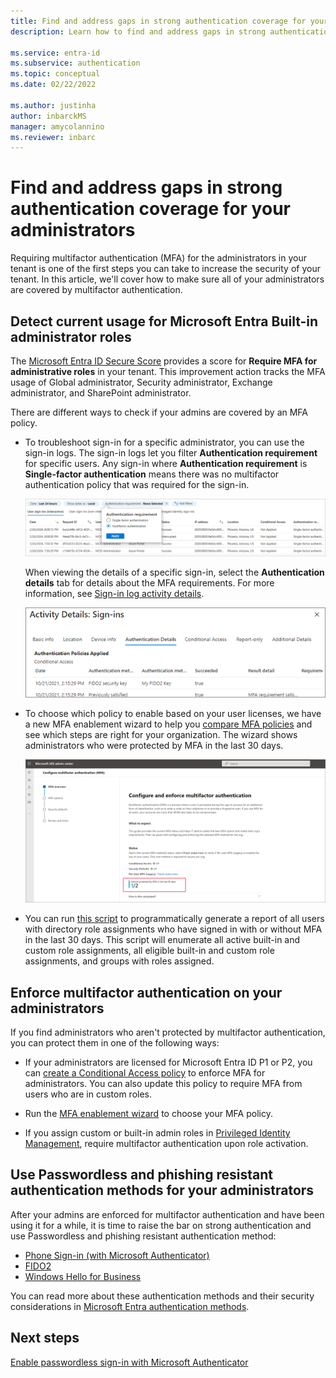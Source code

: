 ```yaml
---
title: Find and address gaps in strong authentication coverage for your administrators in Microsoft Entra ID 
description: Learn how to find and address gaps in strong authentication coverage for your administrators in Microsoft Entra ID

ms.service: entra-id
ms.subservice: authentication
ms.topic: conceptual
ms.date: 02/22/2022

ms.author: justinha
author: inbarckMS 
manager: amycolannino
ms.reviewer: inbarc
---
```

# Find and address gaps in strong authentication coverage for your administrators

Requiring multifactor authentication (MFA) for the administrators in your tenant is one of the first steps you can take to increase the security of your tenant. In this article, we'll cover how to make sure all of your administrators are covered by multifactor authentication.

<a name='detect-current-usage-for-azure-ad-built-in-administrator-roles'></a>

## Detect current usage for Microsoft Entra Built-in administrator roles

The [Microsoft Entra ID Secure Score](~/identity/monitoring-health/concept-identity-secure-score.md) provides a score for **Require MFA for administrative roles** in your tenant. This improvement action tracks the MFA usage of Global administrator, Security administrator, Exchange administrator, and SharePoint administrator. 

There are different ways to check if your admins are covered by an MFA policy. 

- To troubleshoot sign-in for a specific administrator, you can use the sign-in logs. The sign-in logs let you filter **Authentication requirement** for specific users. Any sign-in where **Authentication requirement** is **Single-factor authentication** means there was no multifactor authentication policy that was required for the sign-in.

  ![Screenshot of the sign-in log.](./media/how-to-authentication-find-coverage-gaps/auth-requirement.png)

  When viewing the details of a specific sign-in, select the **Authentication details** tab for details about the MFA requirements. For more information, see [Sign-in log activity details](~/identity/monitoring-health/concept-sign-in-log-activity-details.md).
  
  ![Screenshot of the authentication activity details.](./media/how-to-authentication-find-coverage-gaps/details.png)

- To choose which policy to enable based on your user licenses, we have a new MFA enablement wizard to help you [compare MFA policies](concept-mfa-licensing.md#compare-multi-factor-authentication-policies) and see which steps are right for your organization. The wizard shows administrators who were protected by MFA in the last 30 days.

  ![Screenshot of the multifactor authentication enablement wizard.](./media/how-to-authentication-find-coverage-gaps/wizard.png)

- You can run [this script](https://github.com/microsoft/AzureADToolkit/blob/main/src/Find-AADToolkitUnprotectedUsersWithAdminRoles.ps1) to programmatically generate a report of all users with directory role assignments who have signed in with or without MFA in the last 30 days. This script will enumerate all active built-in and custom role assignments, all eligible built-in and custom role assignments, and groups with roles assigned.

## Enforce multifactor authentication on your administrators

If you find administrators who aren't protected by multifactor authentication, you can protect them in one of the following ways:

- If your administrators are licensed for Microsoft Entra ID P1 or P2, you can [create a Conditional Access policy](tutorial-enable-azure-mfa.md) to enforce MFA for administrators. You can also update this policy to require MFA from users who are in custom roles.  

- Run the [MFA enablement wizard](https://aka.ms/MFASetupGuide) to choose your MFA policy.

- If you assign custom or built-in admin roles in [Privileged Identity Management](~/id-governance/privileged-identity-management/pim-configure.md), require multifactor authentication upon role activation.

## Use Passwordless and phishing resistant authentication methods for your administrators

After your admins are enforced for multifactor authentication and have been using it for a while, it is time to raise the bar on strong authentication and use Passwordless and phishing resistant authentication method: 

- [Phone Sign-in (with Microsoft Authenticator)](concept-authentication-authenticator-app.md)
- [FIDO2](concept-authentication-passwordless.md)
- [Windows Hello for Business](/windows/security/identity-protection/hello-for-business/)

You can read more about these authentication methods and their security considerations in [Microsoft Entra authentication methods](concept-authentication-methods.md).

## Next steps

[Enable passwordless sign-in with Microsoft Authenticator](howto-authentication-passwordless-phone.md)
